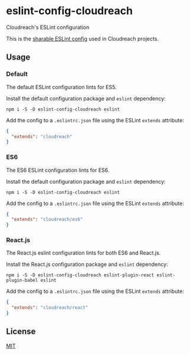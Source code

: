 # eslint-config-cloudreach

Cloudreach's ESLint configuration

This is the [sharable ESLint config](http://eslint.org/docs/developer-guide/shareable-configs.html) used in Cloudreach projects.

## Usage

### Default

The default ESLint configuration lints for ES5.

Install the default configuration package and `eslint` dependency:

```
npm i -S -D eslint-config-cloudreach eslint
```

Add the config to a `.eslintrc.json` file using the ESLint `extends` attribute:

```json
{
  "extends": "cloudreach"
}
```

### ES6

The ES6 ESLint configuration lints for ES6.

Install the default configuration package and `eslint` dependency:

```
npm i -S -D eslint-config-cloudreach eslint
```

Add the config to a `.eslintrc.json` file using the ESLint `extends` attribute:

```json
{
  "extends": "cloudreach/es6"
}
```

### React.js

The React.js eslint configuration lints for both ES6 and React.js.

Install the React.js configuration package and `eslint` dependency:

```
npm i -S -D eslint-config-cloudreach eslint-plugin-react eslint-plugin-babel eslint
```

Add the config to a `.eslintrc.json` file using the ESLint `extends` attribute:

```json
{
  "extends": "cloudreach/react"
}
```

## License
[MIT](https://github.com/cloudreach/eslint-config-cloudreach/blob/master/LICENSE)
